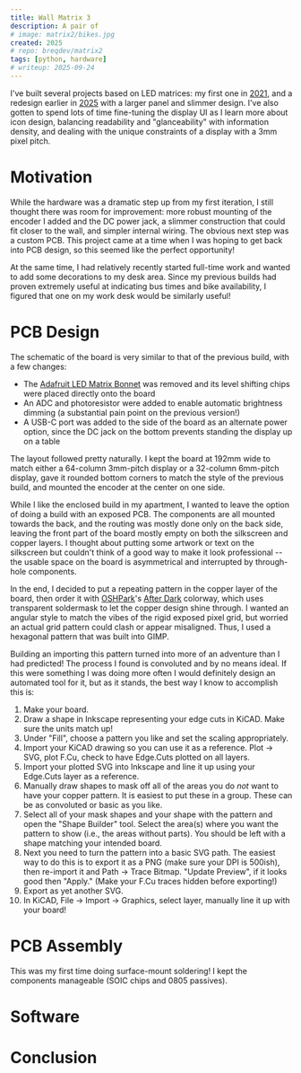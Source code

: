 ```yaml
---
title: Wall Matrix 3
description: A pair of
# image: matrix2/bikes.jpg
created: 2025
# repo: breqdev/matrix2
tags: [python, hardware]
# writeup: 2025-09-24
---
```


I've built several projects based on LED matrices: my first one in [2021](/projects/wallmatrix), and a redesign earlier in [2025](/projects/matrix2) with a larger panel and slimmer design. I've also gotten to spend lots of time fine-tuning the display UI as I learn more about icon design, balancing readability and "glanceability" with information density, and dealing with the unique constraints of a display with a 3mm pixel pitch.

# Motivation

While the hardware was a dramatic step up from my first iteration, I still thought there was room for improvement: more robust mounting of the encoder I added and the DC power jack, a slimmer construction that could fit closer to the wall, and simpler internal wiring. The obvious next step was a custom PCB. This project came at a time when I was hoping to get back into PCB design, so this seemed like the perfect opportunity!

At the same time, I had relatively recently started full-time work and wanted to add some decorations to my desk area. Since my previous builds had proven extremely useful at indicating bus times and bike availability, I figured that one on my work desk would be similarly useful!

# PCB Design

The schematic of the board is very similar to that of the previous build, with a few changes:

- The [Adafruit LED Matrix Bonnet](https://www.adafruit.com/product/3211) was removed and its level shifting chips were placed directly onto the board
- An ADC and photoresistor were added to enable automatic brightness dimming (a substantial pain point on the previous version!)
- A USB-C port was added to the side of the board as an alternate power option, since the DC jack on the bottom prevents standing the display up on a table

The layout followed pretty naturally. I kept the board at 192mm wide to match either a 64-column 3mm-pitch display or a 32-column 6mm-pitch display, gave it rounded bottom corners to match the style of the previous build, and mounted the encoder at the center on one side.

While I like the enclosed build in my apartment, I wanted to leave the option of doing a build with an exposed PCB. The components are all mounted towards the back, and the routing was mostly done only on the back side, leaving the front part of the board mostly empty on both the silkscreen and copper layers. I thought about putting some artwork or text on the silkscreen but couldn't think of a good way to make it look professional -- the usable space on the board is asymmetrical and interrupted by through-hole components.

In the end, I decided to put a repeating pattern in the copper layer of the board, then order it with [OSHPark](https://oshpark.com/)'s [After Dark](https://docs.oshpark.com/services/afterdark/) colorway, which uses transparent soldermask to let the copper design shine through. I wanted an angular style to match the vibes of the rigid exposed pixel grid, but worried an actual grid pattern could clash or appear misaligned. Thus, I used a hexagonal pattern that was built into GIMP.

Building an importing this pattern turned into more of an adventure than I had predicted! The process I found is convoluted and by no means ideal. If this were something I was doing more often I would definitely design an automated tool for it, but as it stands, the best way I know to accomplish this is:

1. Make your board.
2. Draw a shape in Inkscape representing your edge cuts in KiCAD. Make sure the units match up!
3. Under "Fill", choose a pattern you like and set the scaling appropriately.
4. Import your KiCAD drawing so you can use it as a reference. Plot -> SVG, plot F.Cu, check to have Edge.Cuts plotted on all layers.
5. Import your plotted SVG into Inkscape and line it up using your Edge.Cuts layer as a reference.
6. Manually draw shapes to mask off all of the areas you do _not_ want to have your copper pattern. It is easiest to put these in a group. These can be as convoluted or basic as you like.
7. Select all of your mask shapes and your shape with the pattern and open the "Shape Builder" tool. Select the area(s) where you want the pattern to show (i.e., the areas without parts). You should be left with a shape matching your intended board.
8. Next you need to turn the pattern into a basic SVG path. The easiest way to do this is to export it as a PNG (make sure your DPI is 500ish), then re-import it and Path -> Trace Bitmap. "Update Preview", if it looks good then "Apply." (Make your F.Cu traces hidden before exporting!)
9. Export as yet another SVG.
10. In KiCAD, File -> Import -> Graphics, select layer, manually line it up with your board!

# PCB Assembly

This was my first time doing surface-mount soldering! I kept the components manageable (SOIC chips and 0805 passives).

# Software

# Conclusion

